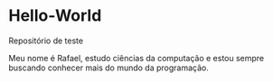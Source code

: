 # Hello-World
Repositório de teste

Meu nome é Rafael, estudo ciências da computação e estou sempre buscando conhecer mais do mundo da programação.
